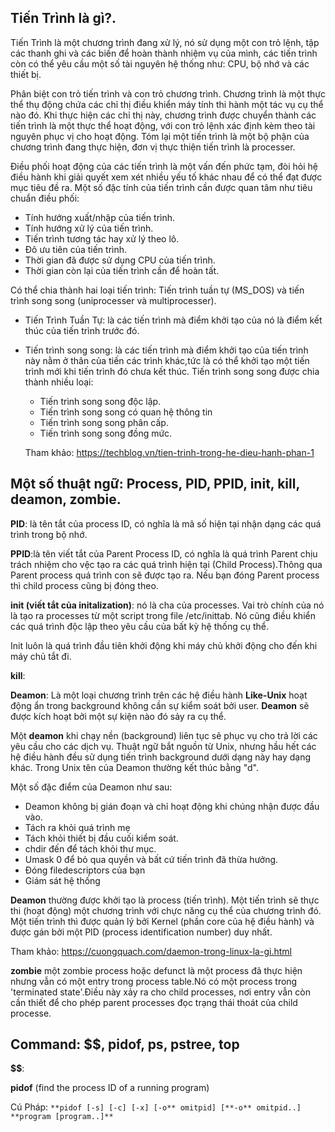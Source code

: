 ## Tiến Trình là gì?.

Tiến Trình là một chương trình đang xử lý, nó sử dụng một con trỏ lệnh, tập các thanh ghi và các biến để hoàn thành nhiệm vụ của mình, các tiến trình còn có thể yêu cầu một số tài nguyên hệ thống như: CPU, bộ nhớ và các thiết bị.

Phân biệt con trỏ tiến trình và con trỏ chương trình. Chương trình là một thực thể thụ động chứa các chỉ thị điều khiển máy tính thi hành một tác vụ cụ thể nào đó. Khi thực hiện các chỉ thị này, chương trình được chuyển thành các tiến trình là một thực thể hoạt động, với con trỏ lệnh xác định kèm theo tài nguyên phục vị cho hoạt động. Tóm lại một tiến trình là một bộ phận của chương trình đang thực hiện, đơn vị thực thiện tiến trình là processer.

Điều phối hoạt động của các tiến trình là một vấn đến phức tạm, đòi hỏi hệ điều hành khi giải quyết xem xét nhiều yếu tố khác nhau để có thể đạt được mục tiêu đề ra. Một số đặc tính của tiến trình cần được quan tâm  như tiêu chuẩn điều phối:
- Tính hướng xuất/nhập của tiến trình.
- Tính hướng xử lý của tiến trình.
- Tiến trình tương tác hay xử lý theo lô.
- Đô ưu tiên của tiến trình.
- Thời gian đã được sử dụng CPU của tiến trình.
- Thời gian còn lại của tiến trình cần để hoàn tất.

Có thể chia thành hai loại tiến trình: Tiến trình tuần tự (MS_DOS) và tiến trình song song (uniprocesser và multiprocesser).
- Tiến Trình Tuần Tự: là các tiến trình mà điểm khởi tạo của nó là điểm kết thúc của tiến trình trước đó.
- Tiến trình song song: là các tiến trình mà điểm khởi tạo của tiến trình này nằm ở thân của tiến các trình khác,tức là có thể khởi tạo một tiến trình mới khi tiến trình đó chưa kết thúc. Tiến trình song song được chia thành nhiều loại:
    - Tiến trình song song độc lập.
    - Tiến trình song song có quan hệ thông tin
    - Tiến trình song song phân cấp.
    - Tiến trình song song đồng mức.
    
    Tham khảo: https://techblog.vn/tien-trinh-trong-he-dieu-hanh-phan-1

## Một số thuật ngữ: Process, PID, PPID, init, kill, deamon, zombie.

**PID**: là tên tắt của process ID, có nghĩa là mã số hiện tại nhận dạng các quá trình trong bộ nhớ.

**PPID**:là tên viết tắt của Parent Process ID, có nghĩa là quá trình Parent chịu trách nhiệm cho vệc tạo ra các quá trình hiện tại (Child Process).Thông qua Parent process quá trình con sẽ được tạo ra. Nếu bạn đóng Parent process thì child process cũng bị đóng theo.

**init (viết tắt của initalization)**: nó là cha của processes. Vai trò chính của nó là tạo ra processes từ một script trong file /etc/inittab. Nó cũng điều khiển các quá trình độc lập theo yêu cầu của bất kỳ hệ thống cụ thể.

Init luôn là quá trình đầu tiên khởi động khi máy chủ khởi động cho đến khi máy chủ tắt đi.

**kill**: 


**Deamon**: Là một loại chương trình trên các hệ điều hành **Like-Unix** hoạt động ẩn trong background không cần sự kiểm soát bởi user. **Deamon** sẽ được kích hoạt bởi một sự kiện nào đó sảy ra cụ thể.

Một **deamon** khi chạy nền (background) liên tục sẽ phục vụ cho trả lời các yêu cầu cho các dịch vụ. Thuật ngữ bắt nguồn từ Unix, nhưng hầu hết các hệ điều hành đều sử dụng tiến trình background dưới dạng này hay dạng khác. Trong Unix tên của Deamon thường kết thúc bằng "d".

Một số đặc điểm của Deamon như sau:
- Deamon không bị gián đoạn và chỉ hoạt động khi chúng nhận được đầu vào.
- Tách ra khỏi quá trình mẹ
- Tách khỏi thiết bị đầu cuối kiểm soát.
- chdir đến để tách khỏi thư mục.
- Umask 0 để bỏ qua quyền và bất cứ tiến trình đã thừa hưởng.
- Đóng filedescriptors của bạn
- Giám sát hệ thống

**Deamon** thường được khởi tạo là process (tiến trình). Một tiến trình sẽ thực thi (hoạt động) một chương trình với chực năng cụ thể của chương trình đó. Một tiến trình thì được quản lý bởi Kernel (phần core của hệ điều hành) và được gán bởi một PID (process identification number) duy nhất.

Tham khảo: https://cuongquach.com/daemon-trong-linux-la-gi.html

**zombie** một zombie process hoặc defunct là một process đã thực hiện nhưng vẫn có một entry  trong process table.Nó có một process trong 'terminated state'.Điều này xảy ra cho child processes, nơi entry vẫn còn cần thiết để cho phép parent processes đọc trạng thái thoát của child processe.


## Command: $$, pidof, ps, pstree, top

**$$**:

**pidof** (find the process ID of a running program)

Cú Pháp: `**pidof [-s] [-c] [-x] [-o** omitpid] [**-o** omitpid..] **program [program..]**`
